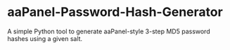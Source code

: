 # aaPanel-Password-Hash-Generator
A simple Python tool to generate aaPanel-style 3-step MD5 password hashes using a given salt.
